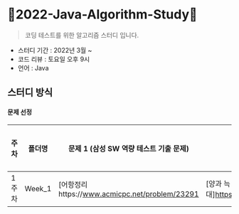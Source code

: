 # 📖2022-Java-Algorithm-Study📖
> 코딩 테스트를 위한 알고리즘 스터디 입니다.

- 스터디 기간 : 2022년 3월 ~ 
- 코드 리뷰 : 토요일 오후 9시
- 언어 : Java  

## 스터디 방식

#### 문제 선정

|주차|폴더명|문제 1 (삼성 SW 역량 테스트 기출 문제) |문제 2 (KaKao)     |문제 3  |문제 4 | 진행 상황 |
|-----|----|-------------------------------------|------------------|--------|-------|----------|
| 1주차|Week_1|[어항정리https://www.acmicpc.net/problem/23291|[양과 늑대]https://programmers.co.kr/learn/courses/30/lessons/92343|[공주님의 정원]https://www.acmicpc.net/problem/2457|[등수매기기]https://www.acmicpc.net/problem/2012|진행중|
